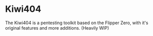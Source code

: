 # Kiwi404
The Kiwi404 is a pentesting toolkit based on the Flipper Zero, with it's original features and more additions. (Heavily WIP)
